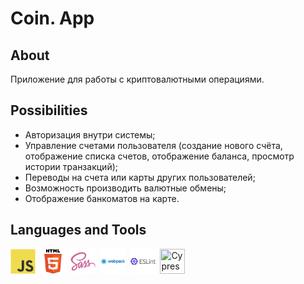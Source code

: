 # Coin. App
## About
Приложение для работы с криптовалютными операциями.

## Possibilities
- Авторизация внутри системы;
- Управление счетами пользователя (создание нового счёта, отображение списка
счетов, отображение баланса, просмотр истории транзакций);
- Переводы на счета или карты других пользователей;
- Возможность производить валютные обмены;
- Отображение банкоматов на карте.
  
## Languages and Tools
<div>
  <img src="https://github.com/devicons/devicon/blob/master/icons/javascript/javascript-original.svg" title="JS" alt="JS" width="40" height="40"/>&nbsp;
  <img src="https://github.com/devicons/devicon/blob/master/icons/html5/html5-original-wordmark.svg" title="HTML" alt="HTML" width="40" height="40"/>&nbsp;
  <img src="https://github.com/devicons/devicon/blob/master/icons/sass/sass-original.svg" title="Sass" alt="Sass" width="40" height="40"/>&nbsp;
  <img src="https://github.com/devicons/devicon/blob/master/icons/webpack/webpack-original-wordmark.svg" title="Webpack" **alt="Webpack" width="40" height="40"/>&nbsp;
	<img src="https://github.com/devicons/devicon/blob/master/icons/eslint/eslint-original-wordmark.svg" title="Eslint" **alt="Eslint" width="40" height="40"/>&nbsp;
	<img src="https://www.cypress.io/_astro/navbar-brand.0d71ff96.svg" title="Cypress" **alt="Cypress" width="40" height="40"/>&nbsp;
</div>


